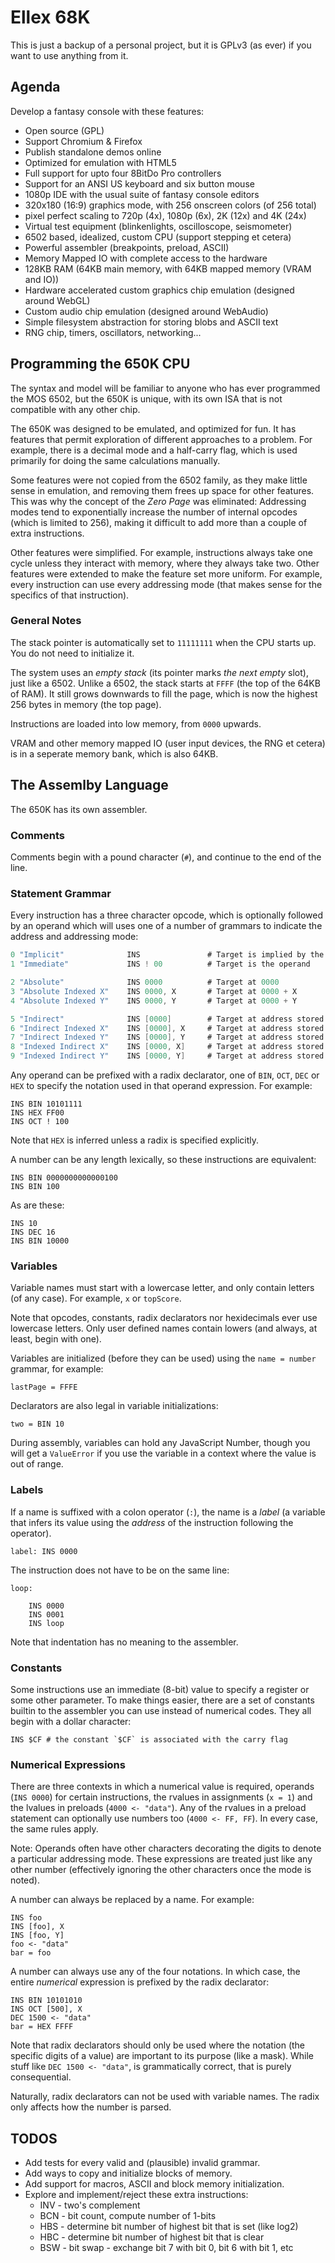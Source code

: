 # Ellex 68K

This is just a backup of a personal project, but it is GPLv3 (as ever)
if you want to use anything from it.

## Agenda

Develop a fantasy console with these features:

+ Open source (GPL)
+ Support Chromium & Firefox
+ Publish standalone demos online
+ Optimized for emulation with HTML5
+ Full support for upto four 8BitDo Pro controllers
+ Support for an ANSI US keyboard and six button mouse
+ 1080p IDE with the usual suite of fantasy console editors
+ 320x180 (16:9) graphics mode, with 256 onscreen colors (of 256 total)
+ pixel perfect scaling to 720p (4x), 1080p (6x), 2K (12x) and 4K (24x)
+ Virtual test equipment (blinkenlights, oscilloscope, seismometer)
+ 6502 based, idealized, custom CPU (support stepping et cetera)
+ Powerful assembler (breakpoints, preload, ASCII)
+ Memory Mapped IO with complete access to the hardware
+ 128KB RAM (64KB main memory, with 64KB mapped memory (VRAM and IO))
+ Hardware accelerated custom graphics chip emulation (designed around WebGL)
+ Custom audio chip emulation (designed around WebAudio)
+ Simple filesystem abstraction for storing blobs and ASCII text
+ RNG chip, timers, oscillators, networking...

## Programming the 650K CPU

The syntax and model will be familiar to anyone who has ever programmed the
MOS 6502, but the 650K is unique, with its own ISA that is not compatible
with any other chip.

The 650K was designed to be emulated, and optimized for fun. It has features
that permit exploration of different approaches to a problem. For example,
there is a decimal mode and a half-carry flag, which is used primarily
for doing the same calculations manually.

Some features were not copied from the 6502 family, as they make little
sense in emulation, and removing them frees up space for other features.
This was why the concept of the *Zero Page* was eliminated: Addressing
modes tend to exponentially increase the number of internal opcodes
(which is limited to 256), making it difficult to add more than a
couple of extra instructions.

Other features were simplified. For example, instructions always take one
cycle unless they interact with memory, where they always take two. Other
features were extended to make the feature set more uniform. For example,
every instruction can use every addressing mode (that makes sense for the
specifics of that instruction).

### General Notes

The stack pointer is automatically set to `11111111` when the CPU starts up.
You do not need to initialize it.

The system uses an *empty stack* (its pointer marks *the next empty* slot),
just like a 6502. Unlike a 6502, the stack starts at `FFFF` (the top of
the 64KB of RAM). It still grows downwards to fill the page, which is
now the highest 256 bytes in memory (the top page).

Instructions are loaded into low memory, from `0000` upwards.

VRAM and other memory mapped IO (user input devices, the RNG et cetera) is
in a seperate memory bank, which is also 64KB.

## The Assemlby Language

The 650K has its own assembler.

### Comments

Comments begin with a pound character (`#`), and continue to the end of
the line.

### Statement Grammar

Every instruction has a three character opcode, which is optionally followed
by an operand which will uses one of a number of grammars to indicate the
address and addressing mode:

``` go
0 "Implicit"              INS               # Target is implied by the opcode
1 "Immediate"             INS ! 00          # Target is the operand

2 "Absolute"              INS 0000          # Target at 0000
3 "Absolute Indexed X"    INS 0000, X       # Target at 0000 + X
4 "Absolute Indexed Y"    INS 0000, Y       # Target at 0000 + Y

5 "Indirect"              INS [0000]        # Target at address stored at 0000, 0001
6 "Indirect Indexed X"    INS [0000], X     # Target at address stored at [0000, 0001] + X
7 "Indirect Indexed Y"    INS [0000], Y     # Target at address stored at [0000, 0001] + Y
8 "Indexed Indirect X"    INS [0000, X]     # Target at address stored at [0000 + X, 0001 + X]
9 "Indexed Indirect Y"    INS [0000, Y]     # Target at address stored at [0000 + Y, 0001 + Y]
```

Any operand can be prefixed with a radix declarator, one of `BIN`, `OCT`,
`DEC` or `HEX` to specify the notation used in that operand expression. For
example:

    INS BIN 10101111
    INS HEX FF00
    INS OCT ! 100

Note that `HEX` is inferred unless a radix is specified explicitly.

A number can be any length lexically, so these instructions are equivalent:

    INS BIN 0000000000000100
    INS BIN 100

As are these:

    INS 10
    INS DEC 16
    INS BIN 10000

### Variables

Variable names must start with a lowercase letter, and only contain letters
(of any case). For example, `x` or `topScore`.

Note that opcodes, constants, radix declarators nor hexidecimals ever use
lowercase letters. Only user defined names contain lowers (and always,
at least, begin with one).

Variables are initialized (before they can be used) using the `name = number`
grammar, for example:

    lastPage = FFFE

Declarators are also legal in variable initializations:

    two = BIN 10

During assembly, variables can hold any JavaScript Number, though you will get
a `ValueError` if you use the variable in a context where the value is out of
range.

### Labels

If a name is suffixed with a colon operator (`:`), the name is a *label* (a
variable that infers its value using the *address* of the instruction
following the operator).

    label: INS 0000

The instruction does not have to be on the same line:

    loop:

        INS 0000
        INS 0001
        INS loop

Note that indentation has no meaning to the assembler.

### Constants

Some instructions use an immediate (8-bit) value to specify a register or
some other parameter. To make things easier, there are a set of constants
builtin to the assembler you can use instead of numerical codes. They all
begin with a dollar character:

    INS $CF # the constant `$CF` is associated with the carry flag

### Numerical Expressions

There are three contexts in which a numerical value is required, operands
(`INS 0000`) for certain instructions, the rvalues in assignments (`x = 1`)
and the lvalues in preloads (`4000 <- "data"`). Any of the rvalues in a
preload statement can optionally use numbers too (`4000 <- FF, FF`).
In every case, the same rules apply.

Note: Operands often have other characters decorating the digits to denote a
particular addressing mode. These expressions are treated just like any other
number (effectively ignoring the other characters once the mode is noted).

A number can always be replaced by a name. For example:

    INS foo
    INS [foo], X
    INS [foo, Y]
    foo <- "data"
    bar = foo

A number can always use any of the four notations. In which case, the entire
*numerical* expression is prefixed by the radix declarator:

    INS BIN 10101010
    INS OCT [500], X
    DEC 1500 <- "data"
    bar = HEX FFFF

Note that radix declarators should only be used where the notation (the
specific digits of a value) are important to its purpose (like a mask).
While stuff like `DEC 1500 <- "data"`, is grammatically correct, that
is purely consequential.

Naturally, radix declarators can not be used with variable names. The
radix only affects how the number is parsed.

## TODOS

+ Add tests for every valid and (plausible) invalid grammar.
+ Add ways to copy and initialize blocks of memory.
+ Add support for macros, ASCII and block memory initialization.
+ Explore and implement/reject these extra instructions:
    + INV - two's complement
    + BCN - bit count, compute number of 1-bits
    + HBS - determine bit number of highest bit that is set (like log2)
    + HBC - determine bit number of highest bit that is clear
    + BSW - bit swap - exchange bit 7 with bit 0, bit 6 with bit 1, etc
